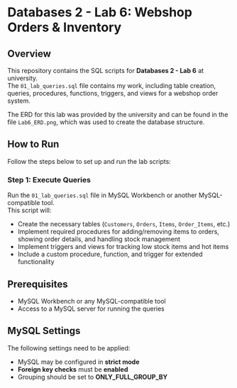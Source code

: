 # Databases 2 - Lab 6: Webshop Orders & Inventory

## Overview
This repository contains the SQL scripts for **Databases 2 - Lab 6** at university.  
The `01_lab_queries.sql` file contains my work, including table creation, queries, procedures, functions, triggers, and views for a webshop order system.

The ERD for this lab was provided by the university and can be found in the file `Lab6_ERD.png`, which was used to create the database structure.

## How to Run
Follow the steps below to set up and run the lab scripts:

### Step 1: Execute Queries
Run the `01_lab_queries.sql` file in MySQL Workbench or another MySQL-compatible tool.  
This script will:
- Create the necessary tables (`Customers`, `Orders`, `Items`, `Order_Items`, etc.)
- Implement required procedures for adding/removing items to orders, showing order details, and handling stock management
- Implement triggers and views for tracking low stock items and hot items
- Include a custom procedure, function, and trigger for extended functionality

## Prerequisites
- MySQL Workbench or any MySQL-compatible tool  
- Access to a MySQL server for running the queries  

## MySQL Settings
The following settings need to be applied:

- MySQL may be configured in **strict mode**  
- **Foreign key checks** must be **enabled**  
- Grouping should be set to **ONLY_FULL_GROUP_BY**  
